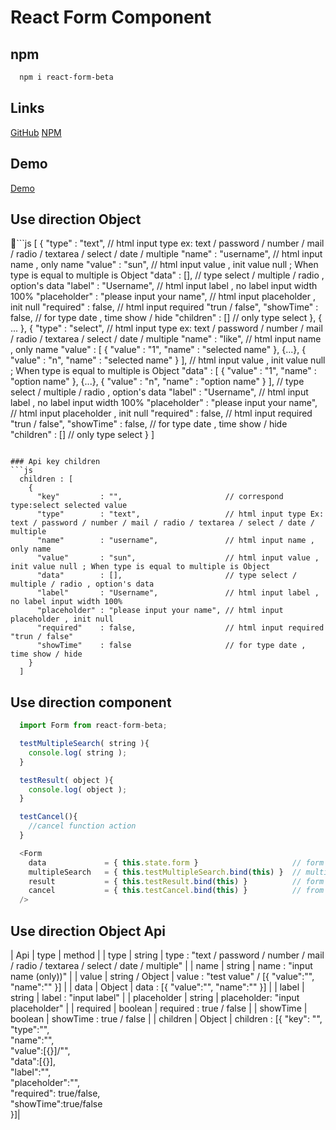 # React Form Component

## npm
```sh
  npm i react-form-beta
```

## Links
<a href="https://github.com/1987showsun/form-component-by-React-dev">GitHub</a>
<a href="https://www.npmjs.com/package/react-form-beta">NPM</a>

## Demo
<a href="https://1987showsun.github.io/form-component-by-React-dev/">Demo</a>

## Use direction Object
```js
  [
    {
      "type"        : "text",                   // html input type  ex: text / password / number / mail / radio / textarea / select / date / multiple
      "name"        : "username",               // html input name , only name
      "value"       : "sun",                    // html input value , init value null ; When type is equal to multiple is Object
      "data"        : [],                       // type select / multiple / radio , option's data 
      "label"       : "Username",               // html input label , no label input width 100%
      "placeholder" : "please input your name", // html input placeholder , init null
      "required"    : false,                    // html input required "trun / false",
      "showTime"    : false,                    // for type date , time show / hide
      "children"    : []                        // only type select 
    },
    { ... },
    {
      "type"        : "select",                 // html input type  ex: text / password / number / mail / radio / textarea / select / date / multiple
      "name"        : "like",                   // html input name , only name
      "value"       : [
        {
          "value"     : "1",
          "name"      : "selected name"
        },
        {...},
        {
          "value"     : "n",
          "name"      : "selected name"
        }
      ],                    // html input value , init value null ; When type is equal to multiple is Object
      "data"        : [
        {
          "value"     : "1",
          "name"      : "option name"
        },
        {...},
        {
          "value"     : "n",
          "name"      : "option name"
        }
      ],                       // type select / multiple / radio , option's data 
      "label"       : "Username",               // html input label , no label input width 100%
      "placeholder" : "please input your name", // html input placeholder , init null
      "required"    : false,                    // html input required "trun / false",
      "showTime"    : false,                    // for type date , time show / hide
      "children"    : []                        // only type select 
    }
  ]
```

### Api key children
```js
  children : [
    {
      "key"         : "",                       // correspond type:select selected value 
      "type"        : "text",                   // html input type Ex: text / password / number / mail / radio / textarea / select / date / multiple
      "name"        : "username",               // html input name , only name
      "value"       : "sun",                    // html input value , init value null ; When type is equal to multiple is Object
      "data"        : [],                       // type select / multiple / radio , option's data 
      "label"       : "Username",               // html input label , no label input width 100%
      "placeholder" : "please input your name", // html input placeholder , init null
      "required"    : false,                    // html input required "trun / false"
      "showTime"    : false                     // for type date , time show / hide
    }
  ]
```

## Use direction component
```js 
  import Form from react-form-beta;

  testMultipleSearch( string ){
    console.log( string );
  }

  testResult( object ){
    console.log( object );
  }

  testCancel(){
    //cancel function action
  }

  <Form
    data             = { this.state.form }                     // form object setup data
    multipleSearch   = { this.testMultipleSearch.bind(this) }  // multiple return search value call ajax
    result           = { this.testResult.bind(this) }          // form result
    cancel           = { this.testCancel.bind(this) }          // from cancel 
  />
```


## Use direction Object Api
| Api                     | type                       | method                                                                                       |
| type                    | string                     | type       : "text / password / number / mail / radio / textarea / select / date / multiple" |
| name                    | string                     | name       : "input name (only))"                                                            |
| value                   | string / Object            | value      : "test value"  / [{ "value":"", "name":"" }]                                     |
| data                    | Object                     | data       : [{ "value":"", "name":"" }]                                                     |
| label                   | string                     | label      : "input label"                                                                   |
| placeholder             | string                     | placeholder: "input placeholder"                                                             |
| required                | boolean                    | required   : true / false                                                                    |
| showTime                | boolean                    | showTime   : true / false                                                                    |
| children                | Object                     | children   : [{ "key": "",<br/> "type":"",<br/> "name":"",<br/> "value":[{}]/"",<br/> "data":[{}],<br/> "label":"",<br/> "placeholder":"",<br/> "required": true/false,<br/> "showTime":true/false<br/> }]|